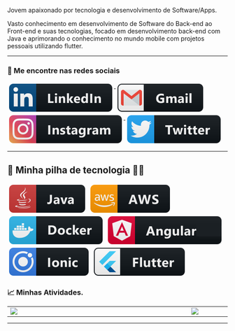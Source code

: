
Jovem apaixonado por tecnologia e desenvolvimento de Software/Apps.

Vasto conhecimento em desenvolvimento de Software do Back-end ao Front-end e suas tecnologias, focado em desenvolvimento back-end com Java e aprimorando o conhecimento no mundo mobile com projetos pessoais utilizando flutter.

---
### 📢 Me encontre nas redes sociais


<p align="left">
  
   <a href="https://www.linkedin.com/in/abraão-souza-ribeiro/">
    <img src="https://raw.githubusercontent.com/abraaoribeiro/abraaoribeiro/master/svg/social/linkedin.svg" alt="LinkedIn" style="vertical-align:top; margin:4px">
  </a>

  <a href="abraaohdg@gmail.com">
    <img src="https://raw.githubusercontent.com/abraaoribeiro/abraaoribeiro/master/svg/social/gmail.svg" alt="gmail" style="vertical-align:top; margin:4px">
  </a>
  
 <a href="https://www.instagram.com/_abraaoribeiro/">
    <img src="https://raw.githubusercontent.com/abraaoribeiro/abraaoribeiro/master/svg/social/instagram.svg" alt="Instagram" style="vertical-align:top; margin:4px">
  </a>

  <a href="https://twitter.com/abraaosribeiro">
    <img src="https://raw.githubusercontent.com/abraaoribeiro/abraaoribeiro/master/svg/social/twitter.svg" alt="Twitter" style="vertical-align:top; margin:4px">
  </a>  

<hr>


## 🔧 Minha pilha de tecnologia 👩‍💻

<p align="left">
  <img src="https://raw.githubusercontent.com/abraaoribeiro/abraaoribeiro/master/svg/dev/languages/java.svg" alt="java" style="vertical-align:top; margin:4px">
  <img src="https://raw.githubusercontent.com/abraaoribeiro/abraaoribeiro/master/svg/dev/services/aws.svg" alt="aws" style="vertical-align:top; margin:4px">
  <img src="https://raw.githubusercontent.com/abraaoribeiro/abraaoribeiro/master/svg/dev/tools/docker.svg" alt="docker" style="vertical-align:top; margin:4px">
  <img src="https://raw.githubusercontent.com/abraaoribeiro/abraaoribeiro/master/svg/dev/frameworks/angular.svg" alt="angular" style="vertical-align:top; margin:4px">
  <img src="https://raw.githubusercontent.com/abraaoribeiro/abraaoribeiro/master/svg/dev/frameworks/ionic.svg" alt="ionic" style="vertical-align:top; margin:4px">
  <img src="https://raw.githubusercontent.com/abraaoribeiro/abraaoribeiro/master/svg/dev/frameworks/flutter.svg" alt="flutter" style="vertical-align:top; margin:4px">
</p>

### 📈 Minhas Atividades.

<center>
<table>
  <tr>
      <td><img width="400px" align="left" src="https://github-readme-stats.vercel.app/api/top-langs/?username=abraaoribeiro&hide=html&layout=compact&show_icons=true&title_color=fff&icon_color=79ff97&text_color=9f9f9f&bg_color=151515" /></td>
      <td><img width="400px" align="left" src="https://github-readme-stats.vercel.app/api?username=abraaoribeiro&show_icons=true&title_color=fff&icon_color=79ff97&text_color=9f9f9f&bg_color=151515" /></td>
  </tr>  
</table>
</center>

*************

<br />
